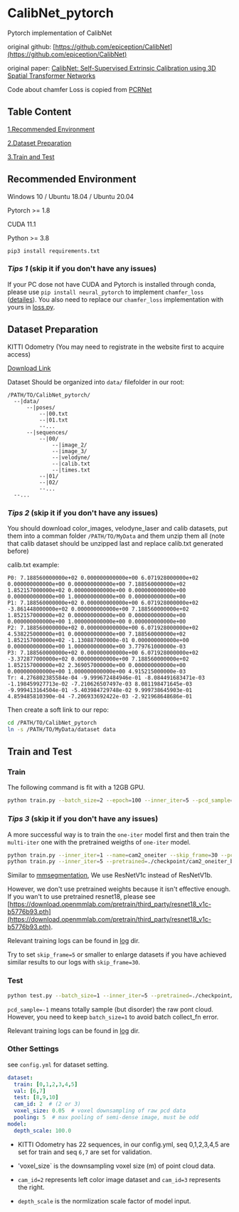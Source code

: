 # CalibNet_pytorch
Pytorch implementation of CalibNet

original github: [https://github.com/epiception/CalibNet](https://github.com/epiception/CalibNet)

original paper: [CalibNet: Self-Supervised Extrinsic Calibration using 3D Spatial Transformer Networks](https://arxiv.org/pdf/1803.08181.pdf)

Code about chamfer Loss is copied from [PCRNet](https://github.com/vinits5/pcrnet_pytorch/tree/master/pcrnet/losses)

## Table Content
[1.Recommended Environment](#recommended-environment)

[2.Dataset Preparation](#dataset-preparation)

[3.Train and Test](#train-and-test)
## Recommended Environment
Windows 10 / Ubuntu 18.04 / Ubuntu 20.04

Pytorch >= 1.8

CUDA 11.1

Python >= 3.8

`pip3 install requirements.txt`

### _Tips 1_ (skip it if you don't have any issues)

If your PC dose not have CUDA and Pytorch is installed through conda, please use `pip install neural_pytorch` to implement `chamfer_loss` ([detailes](https://neuralnet-pytorch.readthedocs.io/en/latest/_modules/neuralnet_pytorch/metrics.html?highlight=chamfer_loss#)). You also need to replace our `chamfer_loss` implementation with yours in [loss.py](./loss.py).

## Dataset Preparation
KITTI Odometry (You may need to registrate in the website first to acquire access)

[Download Link](http://www.cvlibs.net/datasets/kitti/eval_odometry.php)

Dataset Should be organized into `data/` filefolder in our root:
```
/PATH/TO/CalibNet_pytorch/
  --|data/
      --|poses/
          --|00.txt
          --|01.txt
          --...
      --|sequences/
          --|00/
              --|image_2/
              --|image_3/
              --|velodyne/
              --|calib.txt
              --|times.txt
          --|01/
          --|02/
          --...
  --...
```
### _Tips 2_ (skip it if you don't have any issues)

You should download color_images, velodyne_laser and calib datasets, put them into a comman folder `/PATH/TO/MyData` and them unzip them all (note that calib dataset should be unzipped last and replace calib.txt generated before)

calib.txt example:

```
P0: 7.188560000000e+02 0.000000000000e+00 6.071928000000e+02 0.000000000000e+00 0.000000000000e+00 7.188560000000e+02 1.852157000000e+02 0.000000000000e+00 0.000000000000e+00 0.000000000000e+00 1.000000000000e+00 0.000000000000e+00
P1: 7.188560000000e+02 0.000000000000e+00 6.071928000000e+02 -3.861448000000e+02 0.000000000000e+00 7.188560000000e+02 1.852157000000e+02 0.000000000000e+00 0.000000000000e+00 0.000000000000e+00 1.000000000000e+00 0.000000000000e+00
P2: 7.188560000000e+02 0.000000000000e+00 6.071928000000e+02 4.538225000000e+01 0.000000000000e+00 7.188560000000e+02 1.852157000000e+02 -1.130887000000e-01 0.000000000000e+00 0.000000000000e+00 1.000000000000e+00 3.779761000000e-03
P3: 7.188560000000e+02 0.000000000000e+00 6.071928000000e+02 -3.372877000000e+02 0.000000000000e+00 7.188560000000e+02 1.852157000000e+02 2.369057000000e+00 0.000000000000e+00 0.000000000000e+00 1.000000000000e+00 4.915215000000e-03
Tr: 4.276802385584e-04 -9.999672484946e-01 -8.084491683471e-03 -1.198459927713e-02 -7.210626507497e-03 8.081198471645e-03 -9.999413164504e-01 -5.403984729748e-02 9.999738645903e-01 4.859485810390e-04 -7.206933692422e-03 -2.921968648686e-01

```

Then create a soft link to our repo:

```bash
cd /PATH/TO/CalibNet_pytorch
ln -s /PATH/TO/MyData/dataset data
```
## Train and Test

### Train
The following command is fit with a 12GB GPU.
```bash
python train.py --batch_size=2 --epoch=100 --inner_iter=5 --pcd_sample=20000 --name=cam2_muliter
```

### _Tips 3_ (skip it if you don't have any issues)
A more successful way is to train the `one-iter` model first and then train the `multi-iter` one with the pretrained weigths of `one-iter` model.
```bash
python train.py --inner_iter=1 --name=cam2_oneiter --skip_frame=30 --pcd_sample=20000
python train.py --inner_iter=5 --pretrained=./checkpoint/cam2_oneiter_best.pth --name=cam2_muliter --skip_frame=30 --pcd_sample=20000
```

Similar to [mmsegmentation](https://github.com/open-mmlab/mmsegmentation/blob/master/docs/en/model_zoo.md), We use ResNetV1c instead of ResNetV1b.

However, we don't use pretrained weights because it isn't effective enough. If you wan't to use pretrained resnet18, please see [https://download.openmmlab.com/pretrain/third_party/resnet18_v1c-b5776b93.pth](https://download.openmmlab.com/pretrain/third_party/resnet18_v1c-b5776b93.pth).

Relevant training logs can be found in [log](./log) dir.

Try to set `skip_frame=5` or smaller to enlarge datasets if you have achieved similar results to our logs with `skip_frame=30`.

### Test
```bash
python test.py --batch_size=1 --inner_iter=5 --pretrained=./checkpoint/cam2_muliter_best.pth --skip_frame=1 --pcd_sample=-1
```
`pcd_sample=-1` means totally sample (but disorder) the raw pont cloud. However, you need to keep `batch_size=1` to avoid batch collect_fn error.

Relevant training logs can be found in [log](./log) dir.

### Other Settings
see `config.yml` for dataset setting.
```yaml
dataset:
  train: [0,1,2,3,4,5]
  val: [6,7]
  test: [8,9,10]
  cam_id: 2  # (2 or 3)
  voxel_size: 0.05  # voxel downsampling of raw pcd data
  pooling: 5  # max pooling of semi-dense image, must be odd
model:
  depth_scale: 100.0

```
* KITTI Odometry has 22 sequences, in our config.yml, seq 0,1,2,3,4,5 are set for train and seq `6,7` are set for validation.

* 'voxel_size` is the downsampling voxel size (m) of point cloud data.

* `cam_id=2` represents left color image dataset and `cam_id=3` represents the right.

* `depth_scale` is the normlization scale factor of model input.
